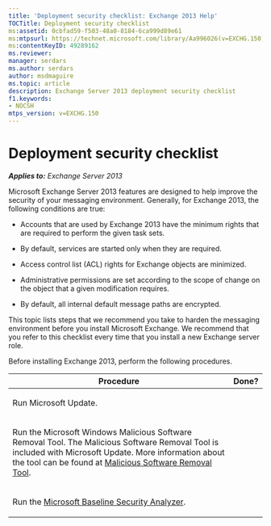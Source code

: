 ```yaml
---
title: 'Deployment security checklist: Exchange 2013 Help'
TOCTitle: Deployment security checklist
ms:assetid: 0cbfad59-f503-48a0-8184-6ca999d89e61
ms:mtpsurl: https://technet.microsoft.com/library/Aa996026(v=EXCHG.150)
ms:contentKeyID: 49289162
ms.reviewer: 
manager: serdars
ms.author: serdars
author: msdmaguire
ms.topic: article
description: Exchange Server 2013 deployment security checklist 
f1.keywords:
- NOCSH
mtps_version: v=EXCHG.150
---
```


# Deployment security checklist

_**Applies to:** Exchange Server 2013_

Microsoft Exchange Server 2013 features are designed to help improve the security of your messaging environment. Generally, for Exchange 2013, the following conditions are true:

- Accounts that are used by Exchange 2013 have the minimum rights that are required to perform the given task sets.

- By default, services are started only when they are required.

- Access control list (ACL) rights for Exchange objects are minimized.

- Administrative permissions are set according to the scope of change on the object that a given modification requires.

- By default, all internal default message paths are encrypted.

This topic lists steps that we recommend you take to harden the messaging environment before you install Microsoft Exchange. We recommend that you refer to this checklist every time that you install a new Exchange server role.

Before installing Exchange 2013, perform the following procedures.

<table>
<colgroup>
<col>
<col>
</colgroup>
<thead>
<tr class="header">
<th>Procedure</th>
<th>Done?</th>
</tr>
</thead>
<tbody>
<tr class="odd">
<td><p>Run Microsoft Update.</p></td>
<td><p> </p></td>
</tr>
<tr class="even">
<td><p>Run the Microsoft Windows Malicious Software Removal Tool. The Malicious Software Removal Tool is included with Microsoft Update. More information about the tool can be found at <a href="https://www.microsoft.com/download/details.aspx?id=9905">Malicious Software Removal Tool</a>.</p></td>
<td><p> </p></td>
</tr>
<tr class="odd">
<td><p>Run the <a href="https://www.microsoft.com/download/details.aspx?id=19892">Microsoft Baseline Security Analyzer</a>.</p></td>
<td><p> </p></td>
</tr>
</tbody>
</table>
